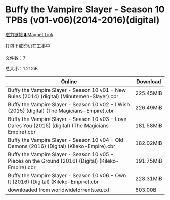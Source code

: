 # Buffy the Vampire Slayer - Season 10 TPBs (v01-v06)(2014-2016)(digital)

[磁力链接⬇Magnet Link](magnet:?xt=urn:btih:ca2cb759893541796680ad8308304175ccd1d095&dn=Buffy%20the%20Vampire%20Slayer%20-%20Season%2010%20TPBs%20%28v01-v06%29%282014-2016%29%28digital%29)

打包下载📦仍在工事中

文件数：7

总大小：1.21GiB

Online | Download
--- | ---
Buffy the Vampire Slayer - Season 10 v01 - New Rules (2014) (digital) (Minutemen-Slayer).cbr | 225.45MiB
Buffy the Vampire Slayer - Season 10 v02 - I Wish (2015) (digital) (The Magicians-Empire).cbr | 226.49MiB
Buffy the Vampire Slayer - Season 10 v03 - Love Dares You (2015) (digital) (The Magicians-Empire).cbr | 181.58MiB
Buffy the Vampire Slayer - Season 10 v04 - Old Demons (2016) (Digital) (Kileko-Empire).cbr | 182.02MiB
Buffy the Vampire Slayer - Season 10 v05 - Pieces on the Ground (2016) (Digital) (Kileko-Empire).cbr | 191.75MiB
Buffy the Vampire Slayer - Season 10 v06 - Own It (2016) (Digital) (Kileko-Empire).cbr | 228.31MiB
downloaded from worldwidetorrents.eu.txt | 603.00B